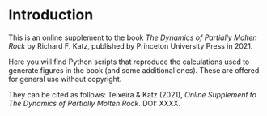 # Introduction

This is an online supplement to the book _The Dynamics of Partially Molten Rock_ by Richard F. Katz, published by Princeton University Press in 2021. 

Here you will find Python scripts that reproduce the calculations used to generate figures in the book (and some additional ones). These are offered for general use without copyright. 

They can be cited as follows: Teixeira & Katz (2021), _Online Supplement to The Dynamics of Partially Molten Rock_.  DOI: XXXX.